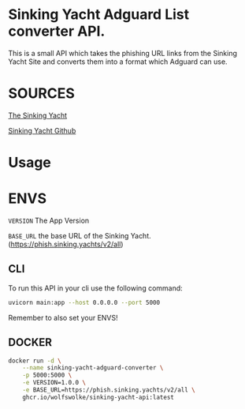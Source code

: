 #  Sinking Yacht Adguard List converter API.

This is a small API which takes the phishing URL links from
the Sinking Yacht Site and converts them into a format
which Adguard can use.

# SOURCES
[The Sinking Yacht](https://phish.sinking.yachts/)

[Sinking Yacht Github](https://github.com/SinkingYachts)

# Usage
# ENVS

`VERSION` The App Version

`BASE_URL` the base URL of the Sinking Yacht. (https://phish.sinking.yachts/v2/all)

## CLI
To run this API in your cli use the following command:

```bash
uvicorn main:app --host 0.0.0.0 --port 5000
```

Remember to also set your ENVS!
## DOCKER
```bash
docker run -d \
    --name sinking-yacht-adguard-converter \
    -p 5000:5000 \
    -e VERSION=1.0.0 \
    -e BASE_URL=https://phish.sinking.yachts/v2/all \
    ghcr.io/wolfswolke/sinking-yacht-api:latest
```